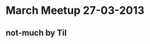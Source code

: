 # March Meetup 27-03-2013

## not-much by Til

<script src="https://gist.github.com/til/9724904.js"></script>